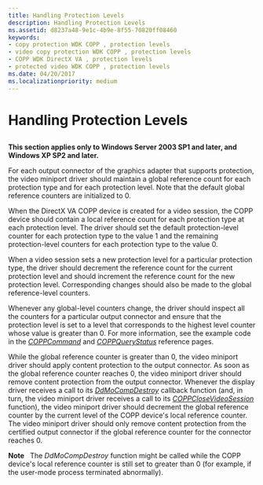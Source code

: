 ```yaml
---
title: Handling Protection Levels
description: Handling Protection Levels
ms.assetid: d8237a48-9e1c-4b9e-8f55-70820ff08460
keywords:
- copy protection WDK COPP , protection levels
- video copy protection WDK COPP , protection levels
- COPP WDK DirectX VA , protection levels
- protected video WDK COPP , protection levels
ms.date: 04/20/2017
ms.localizationpriority: medium
---
```


# Handling Protection Levels


## <span id="ddk_handling_protection_levels_gg"></span><span id="DDK_HANDLING_PROTECTION_LEVELS_GG"></span>


**This section applies only to Windows Server 2003 SP1 and later, and Windows XP SP2 and later.**

For each output connector of the graphics adapter that supports protection, the video miniport driver should maintain a global reference count for each protection type and for each protection level. Note that the default global reference counters are initialized to 0.

When the DirectX VA COPP device is created for a video session, the COPP device should contain a local reference count for each protection type at each protection level. The driver should set the default protection-level counter for each protection type to the value 1 and the remaining protection-level counters for each protection type to the value 0.

When a video session sets a new protection level for a particular protection type, the driver should decrement the reference count for the current protection level and should increment the reference count for the new protection level. Corresponding changes should also be made to the global reference-level counters.

Whenever any global-level counters change, the driver should inspect all the counters for a particular output connector and ensure that the protection level is set to a level that corresponds to the highest level counter whose value is greater than 0. For more information, see the example code in the [*COPPCommand*](https://docs.microsoft.com/windows-hardware/drivers/display/coppcommand) and [*COPPQueryStatus*](https://docs.microsoft.com/windows-hardware/drivers/display/coppquerystatus) reference pages.

While the global reference counter is greater than 0, the video miniport driver should apply content protection to the output connector. As soon as the global reference counter reaches 0, the video miniport driver should remove content protection from the output connector. Whenever the display driver receives a call to its [*DdMoCompDestroy*](https://docs.microsoft.com/windows/desktop/api/ddrawint/nc-ddrawint-pdd_mocompcb_destroy) callback function (and, in turn, the video miniport driver receives a call to its [*COPPCloseVideoSession*](https://docs.microsoft.com/windows-hardware/drivers/display/coppclosevideosession) function), the video miniport driver should decrement the global reference counter by the current level of the COPP device's local reference counter. The video miniport driver should only remove content protection from the certified output connector if the global reference counter for the connector reaches 0.

**Note**   The *DdMoCompDestroy* function might be called while the COPP device's local reference counter is still set to greater than 0 (for example, if the user-mode process terminated abnormally).

 

 

 






